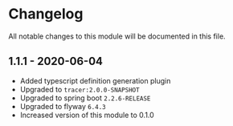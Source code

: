 

# Changelog
All notable changes to this module will be documented in this file.

## 1.1.1 - 2020-06-04
- Added typescript definition generation plugin
- Upgraded to `tracer:2.0.0-SNAPSHOT`
- Upgraded to spring boot `2.2.6-RELEASE`
- Upgraded to flyway `6.4.3`
- Increased version of this module to 0.1.0